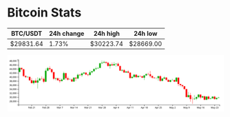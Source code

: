 # Bitcoin Stats

BTC/USDT|24h change|24h high|24h low|
|---|---|---|---|
|$29831.64|1.73%|$30223.74|$28669.00|

<img src="./chart.svg">

